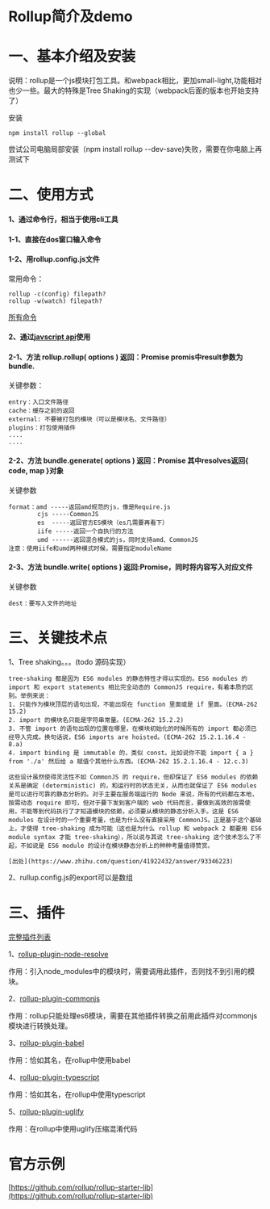 # Rollup简介及demo

# 一、基本介绍及安装

说明：rollup是一个js模块打包工具。和webpack相比，更加small-light,功能相对也少一些。最大的特殊是Tree Shaking的实现（webpack后面的版本也开始支持了）

安装 

    npm install rollup --global

尝试公司电脑局部安装（npm install rollup --dev-save)失败，需要在你电脑上再测试下


# 二、使用方式

#### 1、通过命令行，相当于使用cli工具

#### 1-1、直接在dos窗口输入命令
#### 1-2、用rollup.config.js文件

常用命令：
    
    rollup -c(config) filepath?
    rollup -w(watch) filepath?
    
[所有命令](https://github.com/rollup/rollup/wiki/Command-Line-Interface)
    

#### 2、通过[javscript api](https://github.com/rollup/rollup/wiki/JavaScript-API)使用

#### 2-1、方法 rollup.rollup( options )  返回：Promise promis中result参数为bundle.
关键参数：

    entry：入口文件路径
    cache：缓存之前的返回
    external: 不要被打包的模块（可以是模块名、文件路径）
    plugins：打包使用插件
    ....
    ....
    
#### 2-2、方法 bundle.generate( options ) 返回：Promise 其中resolves返回{ code, map }对象
关键参数

    format：amd -----返回amd规范的js，像是Require.js
            cjs -----CommonJS
            es  -----返回官方ES模块（es几需要再看下）
            iife -----返回一个自执行的方法
            umd ------返回混合模式的js，同时支持amd、CommonJS
    注意：使用iife和umd两种模式时候，需要指定moduleName


#### 2-3、方法 bundle.write( options ) 返回:Promise，同时将内容写入对应文件

关键参数

    dest：要写入文件的地址


# 三、关键技术点

1、Tree shaking。。。(todo 源码实现）

    tree-shaking 都是因为 ES6 modules 的静态特性才得以实现的。ES6 modules 的 import 和 export statements 相比完全动态的 CommonJS require，有着本质的区别。举例来说：
    1. 只能作为模块顶层的语句出现，不能出现在 function 里面或是 if 里面。（ECMA-262 15.2)
    2. import 的模块名只能是字符串常量。(ECMA-262 15.2.2)
    3. 不管 import 的语句出现的位置在哪里，在模块初始化的时候所有的 import 都必须已经导入完成。换句话说，ES6 imports are hoisted。(ECMA-262 15.2.1.16.4 - 8.a)
    4. import binding 是 immutable 的，类似 const。比如说你不能 import { a } from './a' 然后给 a 赋值个其他什么东西。(ECMA-262 15.2.1.16.4 - 12.c.3)
    
    这些设计虽然使得灵活性不如 CommonJS 的 require，但却保证了 ES6 modules 的依赖关系是确定 (deterministic) 的，和运行时的状态无关，从而也就保证了 ES6 modules 是可以进行可靠的静态分析的。对于主要在服务端运行的 Node 来说，所有的代码都在本地，按需动态 require 即可，但对于要下发到客户端的 web 代码而言，要做到高效的按需使用，不能等到代码执行了才知道模块的依赖，必须要从模块的静态分析入手。这是 ES6 modules 在设计时的一个重要考量，也是为什么没有直接采用 CommonJS。正是基于这个基础上，才使得 tree-shaking 成为可能（这也是为什么 rollup 和 webpack 2 都要用 ES6 module syntax 才能 tree-shaking），所以说与其说 tree-shaking 这个技术怎么了不起，不如说是 ES6 module 的设计在模块静态分析上的种种考量值得赞赏。
    
    [出处](https://www.zhihu.com/question/41922432/answer/93346223)



2、rullup.config.js的export可以是数组

# 三、插件

[完整插件列表](https://github.com/rollup/rollup/wiki/Plugins)

1、[rollup-plugin-node-resolve](https://github.com/rollup/rollup-plugin-node-resolve)

作用：引入node_modules中的模块时，需要调用此插件，否则找不到引用的模块。

2、[rollup-plugin-commonjs](https://github.com/rollup/rollup-plugin-commonjs)

作用：rollup只能处理es6模块，需要在其他插件转换之前用此插件对commonjs模块进行转换处理。

3、[rollup-plugin-babel](https://github.com/rollup/rollup-plugin-babel)

作用：恰如其名，在rollup中使用babel

4、[rollup-plugin-typescript](https://github.com/rollup/rollup-plugin-typescript)

作用：恰如其名，在rollup中使用typescript

5、[rollup-plugin-uglify](https://github.com/TrySound/rollup-plugin-uglify)

作用：在rollup中使用uglify压缩混淆代码

 
 # 官方示例

[https://github.com/rollup/rollup-starter-lib](https://github.com/rollup/rollup-starter-lib)

